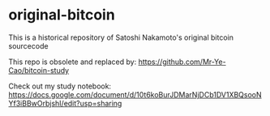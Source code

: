 original-bitcoin
================

This is a historical repository of Satoshi Nakamoto's original bitcoin sourcecode

This repo is obsolete and replaced by: https://github.com/Mr-Ye-Cao/bitcoin-study

Check out my study notebook:
https://docs.google.com/document/d/10t6koBurJDMarNjDCb1DV1XBQsooNYf3iBBwOrbjshI/edit?usp=sharing
